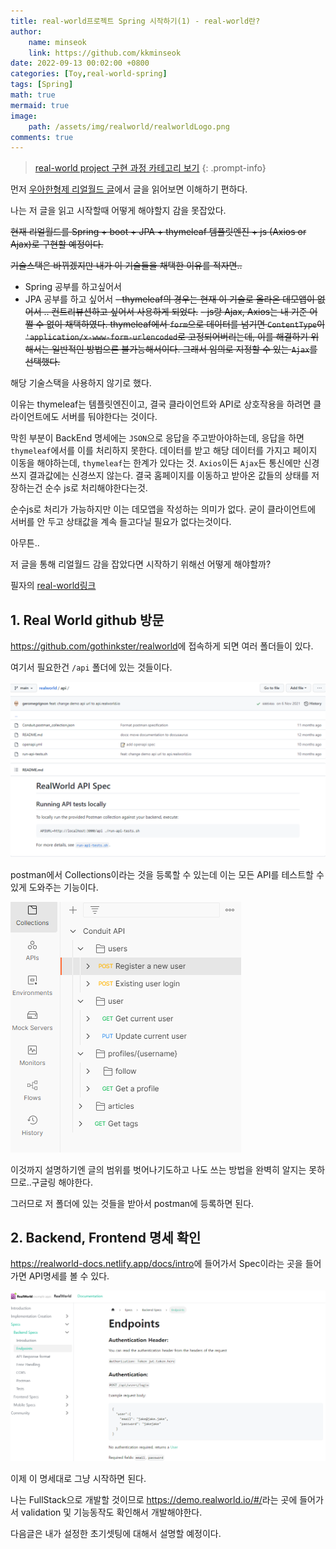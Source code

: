 ```yaml
---
title: real-world프로젝트 Spring 시작하기(1) - real-world란?
author: 
    name: minseok
    link: https://github.com/kkminseok
date: 2022-09-13 00:02:00 +0800
categories: [Toy,real-world-spring]
tags: [Spring]
math: true
mermaid: true
image: 
    path: /assets/img/realworld/realworldLogo.png
comments: true
---
```

> [real-world project 구현 과정 카테고리 보기](https://kkminseok.github.io/categories/real-world-spring/)
{: .prompt-info}


먼저 [우아한형제 리얼월드 글](https://techblog.woowahan.com/2672/)에서 글을 읽어보면 이해하기 편하다.

나는 저 글을 읽고 시작할때 어떻게 해야할지 감을 못잡았다.

~~현재 리얼월드를 Spring + boot + JPA + thymeleaf 템플릿엔진 + js (Axios or Ajax)로 구현할 예정이다.~~

~~기술스택은 바뀌겠지만 내가 이 기술들을 채택한 이유를 적자면..~~

- Spring 공부를 하고싶어서
- JPA 공부를 하고 싶어서
~~- thymeleaf의 경우는 현재 이 기술로 올라온 데모앱이 없어서 .. 컨트리뷰션하고 싶어서 사용하게 되었다.~~
~~- js랑 Ajax, Axios는 내 기준 어쩔 수 없이 채택하였다. thymeleaf에서 `form`으로 데이터를 넘기면 `ContentType`이 `'application/x-www-form-urlencoded`로 고정되어버리는데, 이를 해결하기 위해서는 일반적인 방법으론 불가능해서이다. 그래서 임의로 지정할 수 있는 `Ajax`를 선택했다.~~


해당 기술스택을 사용하지 않기로 했다.

이유는 thymeleaf는 템플릿엔진이고, 결국 클라이언트와 API로 상호작용을 하려면 클라이언트에도 서버를 둬야한다는 것이다.

막힌 부분이 BackEnd 명세에는 `JSON`으로 응답을 주고받아야하는데, 응답을 하면 `thymeleaf`에서를 이를 처리하지 못한다. 데이터를 받고 해당 데이터를 가지고 페이지 이동을 해야하는데, `thymeleaf`는 한계가 있다는 것. `Axios`이든 `Ajax`든 통신에만 신경쓰지 결과값에는 신경쓰지 않는다. 결국 홈페이지를 이동하고 받아온 값들의 상태를 저장하는건 순수 js로 처리해야한다는것.

순수js로 처리가 가능하지만 이는 데모앱을 작성하는 의미가 없다. 굳이 클라이언트에 서버를 안 두고 상태값을 계속 들고다닐 필요가 없다는것이다.

아무튼..


저 글을 통해 리얼월드 감을 잡았다면 시작하기 위해선 어떻게 해야할까?

필자의 [real-world링크](https://github.com/kkminseok/real-world-springboot-thymeleaf)

## 1. Real World github 방문

<https://github.com/gothinkster/realworld>에 접속하게 되면 여러 폴더들이 있다.

여기서 필요한건 `/api` 폴더에 있는 것들이다.

![](/assets/img/realworld/api.png)

postman에서 Collections이라는 것을 등록할 수 있는데 이는 모든 API를 테스트할 수 있게 도와주는 기능이다.

![](/assets/img/realworld/postman.png)

이것까지 설명하기엔 글의 범위를 벗어나기도하고 나도 쓰는 방법을 완벽히 알지는 못하므로..구글링 해야한다.

그러므로 저 폴더에 있는 것들을 받아서 postman에 등록하면 된다.



## 2. Backend, Frontend 명세 확인

<https://realworld-docs.netlify.app/docs/intro>에 들어가서 Spec이라는 곳을 들어가면 API명세를 볼 수 있다.

![](/assets/img/realworld/apidoc.png)

이제 이 명세대로 그냥 시작하면 된다.

나는 FullStack으로 개발할 것이므로 <https://demo.realworld.io/#/>라는 곳에 들어가서 validation 및 기능동작도 확인해서 개발해야한다.

다음글은 내가 설정한 초기셋팅에 대해서 설명할 예정이다. 